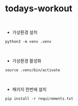 # todays-workout

<br>

- 가상환경 설치
```shell
python3 -m venv .venv
```

<br>

- 가상환경 활성화
```shell
source .venv/bin/activate
```

<br>

- 패키지 한번에 설치
```shell
pip install -r requirements.txt
```

<br>